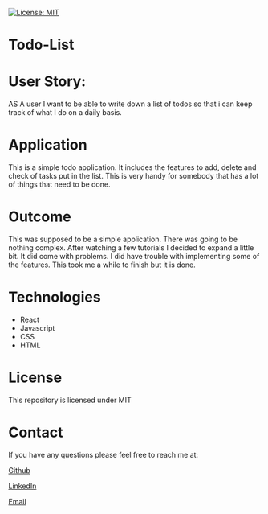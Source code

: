 [![License: MIT](https://img.shields.io/badge/License-MIT-yellow.svg)](https://opensource.org/licenses/MIT)


# Todo-List

# User Story:

AS A user I want to be able to write down a list of todos so that i can keep track of what I do on a daily basis.

# Application
This is a simple todo application. It includes the features to add, delete and check of tasks put in the list. This is very handy for somebody that has a lot of things that need to be done.

# Outcome

This was supposed to be a simple application. There was going to be nothing complex. After watching a few tutorials I decided to expand a little bit. It did come with problems. I did have trouble with implementing some of the features. This took me a while to finish but it is done.
# Technologies

- React
- Javascript
- CSS
- HTML

# License
This repository is licensed under MIT

# Contact
If you have any questions please feel free to reach me at:

[Github](https://github.com/ARam2142)

[LinkedIn](https://www.linkedin.com/in/andres-ramirez12/)

[Email](andresaaramirez730@gmail.com)


